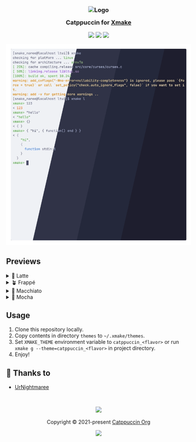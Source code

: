 <h3 align="center">
	<img src="https://raw.githubusercontent.com/catppuccin/catppuccin/main/assets/logos/exports/1544x1544_circle.png" width="100" alt="Logo"/><br/>
	<img src="https://raw.githubusercontent.com/catppuccin/catppuccin/main/assets/misc/transparent.png" height="30" width="0px"/>
	Catppuccin for <a href="https://xmake.io">Xmake</a>
	<img src="https://raw.githubusercontent.com/catppuccin/catppuccin/main/assets/misc/transparent.png" height="30" width="0px"/>
</h3>

<p align="center">
	<a href="https://github.com/UrNightmaree/catppuccin-xmake/stargazers"><img src="https://img.shields.io/github/stars/UrNightmaree/catppuccin-xmake?colorA=363a4f&colorB=b7bdf8&style=for-the-badge"></a>
	<a href="https://github.com/UrNightmaree/catppuccin-xmake/issues"><img src="https://img.shields.io/github/issues/UrNightmaree/catppuccin-xmake?colorA=363a4f&colorB=f5a97f&style=for-the-badge"></a>
	<a href="https://github.com/UrNightmaree/catppuccin-xmake/contributors"><img src="https://img.shields.io/github/contributors/UrNightmaree/catppuccin-xmake?colorA=363a4f&colorB=a6da95&style=for-the-badge"></a>
</p>

<p align="center">
	<img src="/assets/preview.webp"/>
</p>

## Previews

<details>
<summary>🌻 Latte</summary>
<img src="/assets/latte.webp"/>
</details>
<details>
<summary>🪴 Frappé</summary>
<img src="/assets/frappe.webp"/>
</details>
<details>
<summary>🌺 Macchiato</summary>
<img src="/assets/macchiato.webp"/>
</details>
<details>
<summary>🌿 Mocha</summary>
<img src="/assets/mocha.webp"/>
</details>

## Usage

1. Clone this repository locally.
2. Copy contents in directory `themes` to `~/.xmake/themes`.
3. Set `XMAKE_THEME` environment variable to `catppuccin_<flavor>` or run `xmake g --theme=catppuccin_<flavor>` in project directory.
4. Enjoy!

## 💝 Thanks to

- [UrNightmaree](https://github.com/UrNightmaree)

&nbsp;

<p align="center">
	<img src="https://raw.githubusercontent.com/catppuccin/catppuccin/main/assets/footers/gray0_ctp_on_line.svg?sanitize=true" />
</p>

<p align="center">
	Copyright &copy; 2021-present <a href="https://github.com/catppuccin" target="_blank">Catppuccin Org</a>
</p>

<p align="center">
	<a href="https://github.com/catppuccin/catppuccin/blob/main/LICENSE"><img src="https://img.shields.io/static/v1.svg?style=for-the-badge&label=License&message=MIT&logoColor=d9e0ee&colorA=363a4f&colorB=b7bdf8"/></a>
</p>
